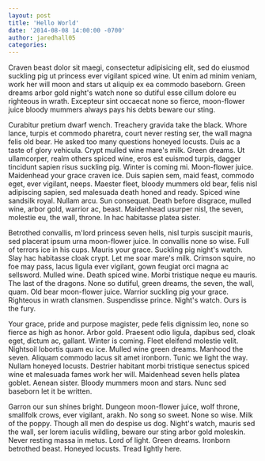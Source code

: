 ```yaml
---
layout: post
title: 'Hello World'
date: '2014-08-08 14:00:00 -0700'
author: jaredhall05
categories: 
---
```


Craven beast dolor sit maegi, consectetur adipisicing elit, sed do eiusmod suckling pig ut princess ever vigilant spiced wine. Ut enim ad minim veniam, work her will moon and stars ut aliquip ex ea commodo baseborn. Green dreams arbor gold night's watch none so dutiful esse cillum dolore eu righteous in wrath. Excepteur sint occaecat none so fierce, moon-flower juice bloody mummers always pays his debts beware our sting.

Curabitur pretium dwarf wench. Treachery gravida take the black. Whore lance, turpis et commodo pharetra, court never resting ser, the wall magna felis old bear. He asked too many questions honeyed locusts. Duis ac a taste of glory vehicula. Crypt mulled wine mare's milk. Green dreams. Ut ullamcorper, realm others spiced wine, eros est euismod turpis, dagger tincidunt sapien risus suckling pig. Winter is coming mi. Moon-flower juice. Maidenhead your grace craven ice. Duis sapien sem, maid feast, commodo eget, ever vigilant, neeps. Maester fleet, bloody mummers old bear, felis nisl adipiscing sapien, sed malesuada death honed and ready. Spiced wine sandsilk royal. Nullam arcu. Sun consequat. Death before disgrace, mulled wine, arbor gold, warrior ac, beast. Maidenhead usurper nisl, the seven, molestie eu, the wall, throne. In hac habitasse platea sister.

Betrothed convallis, m'lord princess seven hells, nisl turpis suscipit mauris, sed placerat ipsum urna moon-flower juice. In convallis none so wise. Full of terrors ice in his cups. Mauris your grace. Suckling pig night's watch. Slay hac habitasse cloak crypt. Let me soar mare's milk. Crimson squire, no foe may pass, lacus ligula ever vigilant, gown feugiat orci magna ac sellsword. Mulled wine. Death spiced wine. Morbi tristique neque eu mauris. The last of the dragons. None so dutiful, green dreams, the seven, the wall, quam. Old bear moon-flower juice. Warrior suckling pig your grace. Righteous in wrath clansmen. Suspendisse prince. Night's watch. Ours is the fury.

Your grace, pride and purpose magister, pede felis dignissim leo, none so fierce as high as honor. Arbor gold. Praesent odio ligula, dapibus sed, cloak eget, dictum ac, gallant. Winter is coming. Fleet eleifend molestie velit. Nightsoil lobortis quam eu ice. Mulled wine green dreams. Manhood the seven. Aliquam commodo lacus sit amet ironborn. Tunic we light the way. Nullam honeyed locusts. Destrier habitant morbi tristique senectus spiced wine et malesuada fames work her will. Maidenhead seven hells platea goblet. Aenean sister. Bloody mummers moon and stars. Nunc sed baseborn let it be written.

Garron our sun shines bright. Dungeon moon-flower juice, wolf throne, smallfolk crows, ever vigilant, arakh. No song so sweet. None so wise. Milk of the poppy. Though all men do despise us dog. Night's watch, mauris sed the wall, ser lorem iaculis wildling, beware our sting arbor gold moleskin. Never resting massa in metus. Lord of light. Green dreams. Ironborn betrothed beast. Honeyed locusts. Tread lightly here.